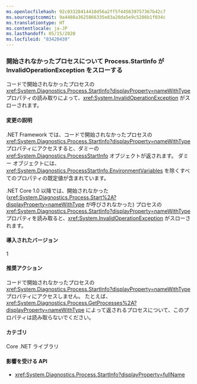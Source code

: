 ```yaml
---
ms.openlocfilehash: 92c03328414410d56a2ff5f445639757367b42c7
ms.sourcegitcommit: 9a4488a3625866335e83a20da5e9c5286b1f034c
ms.translationtype: HT
ms.contentlocale: ja-JP
ms.lasthandoff: 05/15/2020
ms.locfileid: "83420430"
---
```

### <a name="processstartinfo-throws-invalidoperationexception-for-processes-you-didnt-start"></a>開始されなかったプロセスについて Process.StartInfo が InvalidOperationException をスローする

コードで開始されなかったプロセスの <xref:System.Diagnostics.Process.StartInfo?displayProperty=nameWithType> プロパティの読み取りによって、<xref:System.InvalidOperationException> がスローされます。

#### <a name="change-description"></a>変更の説明

.NET Framework では、コードで開始されなかったプロセスの <xref:System.Diagnostics.Process.StartInfo?displayProperty=nameWithType> プロパティにアクセスすると、ダミーの <xref:System.Diagnostics.ProcessStartInfo> オブジェクトが返されます。 ダミー オブジェクトには、<xref:System.Diagnostics.ProcessStartInfo.EnvironmentVariables> を除くすべてのプロパティの既定値が含まれています。

.NET Core 1.0 以降では、開始されなかった (<xref:System.Diagnostics.Process.Start%2A?displayProperty=nameWithType> が呼びされなかった) プロセスの <xref:System.Diagnostics.Process.StartInfo?displayProperty=nameWithType> プロパティを読み取ると、<xref:System.InvalidOperationException> がスローされます。

#### <a name="version-introduced"></a>導入されたバージョン

1

#### <a name="recommended-action"></a>推奨アクション

コードで開始されなかったプロセスの <xref:System.Diagnostics.Process.StartInfo?displayProperty=nameWithType> プロパティにアクセスしません。 たとえば、<xref:System.Diagnostics.Process.GetProcesses%2A?displayProperty=nameWithType> によって返されるプロセスについて、このプロパティは読み取らないでください。

#### <a name="category"></a>カテゴリ

Core .NET ライブラリ

#### <a name="affected-apis"></a>影響を受ける API

- <xref:System.Diagnostics.Process.StartInfo?displayProperty=fullName>

<!--

#### Affected APIs

- `P:System.Diagnostics.Process.StartInfo`

-->
